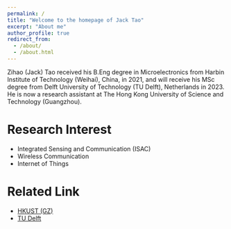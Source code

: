 ```yaml
---
permalink: /
title: "Welcome to the homepage of Jack Tao"
excerpt: "About me"
author_profile: true
redirect_from: 
  - /about/
  - /about.html
---
```


Zihao (Jack) Tao received his B.Eng degree in Microelectronics from Harbin Institute of Technology (Weihai), China, in 2021, and will receive his MSc degree from Delft University of Technology (TU Delft), Netherlands in 2023. He is now a research assistant at The Hong Kong University of Science and Technology (Guangzhou).

Research Interest
======

- Integrated Sensing and Communication (ISAC)
- Wireless Communication
- Internet of Things

Related Link
======
- [HKUST (GZ)](https://www.hkust-gz.edu.cn/)
- [TU Delft](https://www.tudelft.nl/en/)






